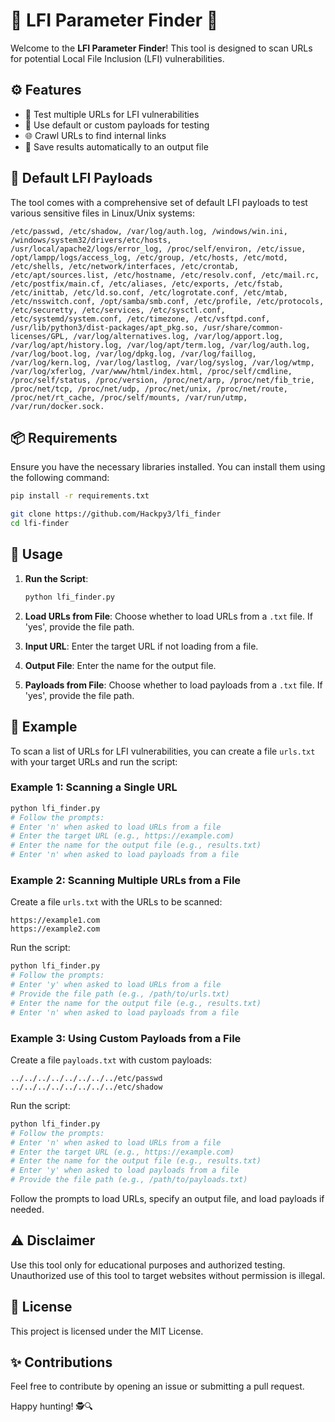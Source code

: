 # 🌟 LFI Parameter Finder 🌟

Welcome to the **LFI Parameter Finder**! This tool is designed to scan URLs for potential Local File Inclusion (LFI) vulnerabilities.

## ⚙️ Features

- 🚀 Test multiple URLs for LFI vulnerabilities
- 🧪 Use default or custom payloads for testing
- 🌐 Crawl URLs to find internal links
- 📝 Save results automatically to an output file

## 📂 Default LFI Payloads

The tool comes with a comprehensive set of default LFI payloads to test various sensitive files in Linux/Unix systems:

```
/etc/passwd, /etc/shadow, /var/log/auth.log, /windows/win.ini, /windows/system32/drivers/etc/hosts, /usr/local/apache2/logs/error_log, /proc/self/environ, /etc/issue, /opt/lampp/logs/access_log, /etc/group, /etc/hosts, /etc/motd, /etc/shells, /etc/network/interfaces, /etc/crontab, /etc/apt/sources.list, /etc/hostname, /etc/resolv.conf, /etc/mail.rc, /etc/postfix/main.cf, /etc/aliases, /etc/exports, /etc/fstab, /etc/inittab, /etc/ld.so.conf, /etc/logrotate.conf, /etc/mtab, /etc/nsswitch.conf, /opt/samba/smb.conf, /etc/profile, /etc/protocols, /etc/securetty, /etc/services, /etc/sysctl.conf, /etc/systemd/system.conf, /etc/timezone, /etc/vsftpd.conf, /usr/lib/python3/dist-packages/apt_pkg.so, /usr/share/common-licenses/GPL, /var/log/alternatives.log, /var/log/apport.log, /var/log/apt/history.log, /var/log/apt/term.log, /var/log/auth.log, /var/log/boot.log, /var/log/dpkg.log, /var/log/faillog, /var/log/kern.log, /var/log/lastlog, /var/log/syslog, /var/log/wtmp, /var/log/xferlog, /var/www/html/index.html, /proc/self/cmdline, /proc/self/status, /proc/version, /proc/net/arp, /proc/net/fib_trie, /proc/net/tcp, /proc/net/udp, /proc/net/unix, /proc/net/route, /proc/net/rt_cache, /proc/self/mounts, /var/run/utmp, /var/run/docker.sock.
```

## 📦 Requirements

Ensure you have the necessary libraries installed. You can install them using the following command:
```bash
pip install -r requirements.txt
```
 ```bash
git clone https://github.com/Hackpy3/lfi_finder
cd lfi-finder
 ```
## 📝 Usage

1. **Run the Script**:
    ```bash
    python lfi_finder.py
    ```

2. **Load URLs from File**: Choose whether to load URLs from a `.txt` file. If 'yes', provide the file path.

3. **Input URL**: Enter the target URL if not loading from a file.

4. **Output File**: Enter the name for the output file.

5. **Payloads from File**: Choose whether to load payloads from a `.txt` file. If 'yes', provide the file path.

## 🚀 Example

To scan a list of URLs for LFI vulnerabilities, you can create a file `urls.txt` with your target URLs and run the script:
### Example 1: Scanning a Single URL
```bash
python lfi_finder.py
# Follow the prompts:
# Enter 'n' when asked to load URLs from a file
# Enter the target URL (e.g., https://example.com)
# Enter the name for the output file (e.g., results.txt)
# Enter 'n' when asked to load payloads from a file
```

### Example 2: Scanning Multiple URLs from a File
Create a file `urls.txt` with the URLs to be scanned:
```
https://example1.com
https://example2.com
```
Run the script:
```bash
python lfi_finder.py
# Follow the prompts:
# Enter 'y' when asked to load URLs from a file
# Provide the file path (e.g., /path/to/urls.txt)
# Enter the name for the output file (e.g., results.txt)
# Enter 'n' when asked to load payloads from a file
```

### Example 3: Using Custom Payloads from a File
Create a file `payloads.txt` with custom payloads:
```
../../../../../../../../etc/passwd
../../../../../../../../etc/shadow
```
Run the script:
```bash
python lfi_finder.py
# Follow the prompts:
# Enter 'n' when asked to load URLs from a file
# Enter the target URL (e.g., https://example.com)
# Enter the name for the output file (e.g., results.txt)
# Enter 'y' when asked to load payloads from a file
# Provide the file path (e.g., /path/to/payloads.txt)
```

Follow the prompts to load URLs, specify an output file, and load payloads if needed.

## ⚠️ Disclaimer

Use this tool only for educational purposes and authorized testing. Unauthorized use of this tool to target websites without permission is illegal.

## 📂 License

This project is licensed under the MIT License.

## ✨ Contributions

Feel free to contribute by opening an issue or submitting a pull request.



Happy hunting! 🕵️🔍



